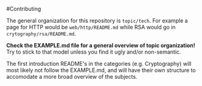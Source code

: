 #Contributing

The general organization for this repository is `topic/tech`. For example a page for HTTP would be `web/http/README.md` while RSA would go in `crytography/rsa/README.md`.

**Check the EXAMPLE.md file for a general overview of topic organization!** Try to stick to that model unless you find it ugly and/or non-semantic.

The first introduction README's in the categories (e.g. Cryptography) will most likely not follow the EXAMPLE.md, and will have their own structure to accomodate a more broad overview of the subjects.
